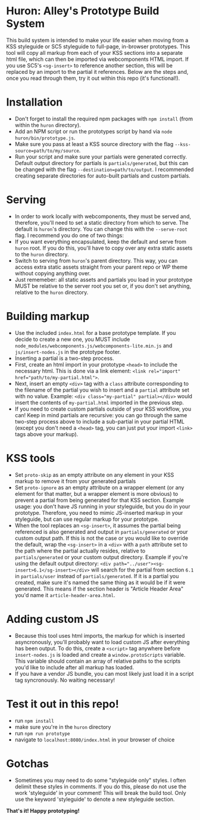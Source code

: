 Huron: Alley's Prototype Build System
======================

This build system is intended to make your life easier when moving from a KSS styleguide or SC5 styleguide to full-page, in-browser prototypes. This tool will copy all markup from each of your KSS sections into a separate html file, which can then be imported via webcomponents HTML import. If you use SC5's `<sg-insert>` to reference another section, this will be replaced by an import to the partial it references. Below are the steps and, once you read through them, try it out within this repo (it's functional!).

# Installation
 * Don't forget to install the required npm packages with `npm install` (from within the `huron` directory).
 * Add an NPM script or run the prototypes script by hand via `node huron/bin/prototype.js`.
 * Make sure you pass at least a KSS source directory with the flag `--kss-source=path/to/my/source`.
 * Run your script and make sure your partials were generated correctly. Default output directory for partials is `partials/generated`, but this can be changed with the flag `--destination=path/to/output`. I recommended creating separate directories for auto-built partials and custom partials.

# Serving
 * In order to work locally with webcomponents, they must be served and, therefore, you'll need to set a static directory from which to serve. The default is `huron`'s directory. You can change this with the `--serve-root` flag. I recommend you do one of two things:
  * If you want everything encapsulated, keep the default and serve from `huron` root. If you do this, you'll have to copy over any extra static assets to the `huron` directory.
  * Switch to serving from `huron`'s parent directory. This way, you can access extra static assets straight from your parent repo or WP theme without copying anything over.
 * Just rememeber: all static assets and partials you load in your prototype MUST be relative to the server root you set or, if you don't set anything, relative to the `huron` directory.

# Building markup
 * Use the included `index.html` for a base prototype template. If you decide to create a new one, you MUST include `node_modules/webcomponents.js/webcomponents-lite.min.js` and `js/insert-nodes.js` in the prototype footer.
 * Inserting a partial is a two-step process.
  * First, create an html import in your prototype `<head>` to include the necessary html. This is done via a link element: `<link rel="import" href="path/to/my-partial.html">`.
  * Next, insert an empty `<div>` tag with a `class` attribute corresponding to the filename of the partial you wish to insert and a `partial` attribute set with no value. Example: `<div class="my-partial" partial></div>` would insert the contents of `my-partial.html` imported in the previous step.
 * If you need to create custom partials outside of your KSS workflow, you can! Keep in mind partials are recursive: you can go through the same two-step process above to include a sub-partial in your partial HTML (except you don't need a `<head>` tag, you can just put your import `<link>` tags above your markup).

# KSS tools
 * Set `proto-skip` as an empty attribute on any element in your KSS markup to remove it from your generated partials
 * Set `proto-ignore` as an empty attribute on a wrapper element (or any element for that matter, but a wrapper element is more obvious) to prevent a partial from being generated for that KSS section. Example usage: you don't have JS running in your styleguide, but you do in your prototype. Therefore, you need to mimic JS-inserted markup in your styleguide, but can use regular markup for your prototype.
 * When the tool replaces an `<sg-insert>`, it assumes the partial being referenced is also generated and output in `partials/generated` or your custom output path. If this is not the case or you would like to override the default, wrap the `<sg-insert>` in a `<div>` with a `path` attribute set to the path where the partial actually resides, relative to `partials/generated` or your custom output directory. Example if you're using the default output directory: `<div path="../user"><sg-insert>6.1</sg-insert></div>` will search for the partial from section `6.1` in `partials/user` instead of `partials/generated`. If it is a partial you created, make sure it's named the same thing as it would be if it were generated. This means if the section header is "Article Header Area" you'd name it `article-header-area.html`.

# Adding custom JS
 * Because this tool uses html imports, the markup for which is inserted asyncronously, you'll probably want to load custom JS after everything has been output. To do this, create a `<script>` tag anywhere before `insert-nodes.js` is loaded and create a `window.protoScripts` variable. This variable should contain an array of relative paths to the scripts you'd like to include after all markup has loaded.
 * If you have a vendor JS bundle, you can most likely just load it in a script tag syncronously. No waiting necessary!

# Test it out in this repo!
 * run `npm install`
 * make sure you're in the `huron` directory
 * run `npm run prototype`
 * navigate to `localhost:8080/index.html` in your browser of choice

# Gotchas
* Sometimes you may need to do some "styleguide only" styles. I often delimit these styles in comments. If you do this, please do not use the work 'styleguide' in your comment! This will break the build tool. Only use the keyword 'styleguide' to denote a new styleguide section.

**That's it! Happy prototyping!**